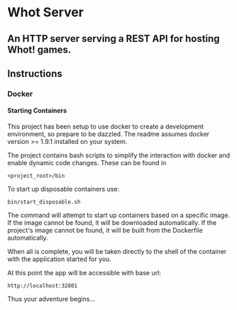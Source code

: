 # Whot Server

## An HTTP server serving a REST API for hosting Whot! games.

## Instructions

### Docker

#### Starting Containers

This project has been setup to use docker to create a development environment, so prepare to be dazzled. The readme assumes docker version >= 1.9.1 installed on your system.

The project contains bash scripts to simplify the interaction with docker and enable dynamic code changes. These can be found in
```
<project_root>/bin
```

To start up disposable containers use:

```
bin/start_disposable.sh
```

The command will attempt to start up containers based on a specific image. If the image cannot be found, it will be downloaded automatically.
If the project's image cannot be found, it will be built from the Dockerfile automatically.

When all is complete, you will be taken directly to the shell of the container with the application started for you.

At this point the app will be accessible with base url:

    http://localhost:32801


Thus your adventure begins...